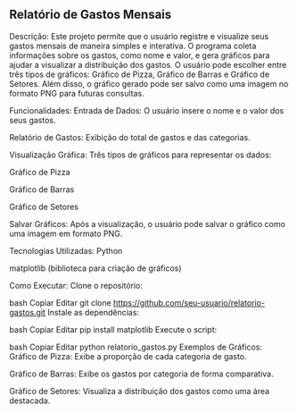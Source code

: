 ## Relatório de Gastos Mensais ##
Descrição:
Este projeto permite que o usuário registre e visualize seus gastos mensais de maneira simples e interativa. O programa coleta informações sobre os gastos, como nome e valor, e gera gráficos para ajudar a visualizar a distribuição dos gastos. O usuário pode escolher entre três tipos de gráficos: Gráfico de Pizza, Gráfico de Barras e Gráfico de Setores. Além disso, o gráfico gerado pode ser salvo como uma imagem no formato PNG para futuras consultas.

Funcionalidades:
Entrada de Dados: O usuário insere o nome e o valor dos seus gastos.

Relatório de Gastos: Exibição do total de gastos e das categorias.

Visualização Gráfica: Três tipos de gráficos para representar os dados:

Gráfico de Pizza

Gráfico de Barras

Gráfico de Setores

Salvar Gráficos: Após a visualização, o usuário pode salvar o gráfico como uma imagem em formato PNG.

Tecnologias Utilizadas:
Python

matplotlib (biblioteca para criação de gráficos)

Como Executar:
Clone o repositório:

bash
Copiar
Editar
git clone https://github.com/seu-usuario/relatorio-gastos.git
Instale as dependências:

bash
Copiar
Editar
pip install matplotlib
Execute o script:

bash
Copiar
Editar
python relatorio_gastos.py
Exemplos de Gráficos:
Gráfico de Pizza: Exibe a proporção de cada categoria de gasto.

Gráfico de Barras: Exibe os gastos por categoria de forma comparativa.

Gráfico de Setores: Visualiza a distribuição dos gastos como uma área destacada.
